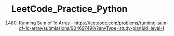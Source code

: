 # LeetCode_Practice_Python

1480. Running Sum of 1d Array - https://leetcode.com/problems/running-sum-of-1d-array/submissions/904697498/?envType=study-plan&id=level-1
